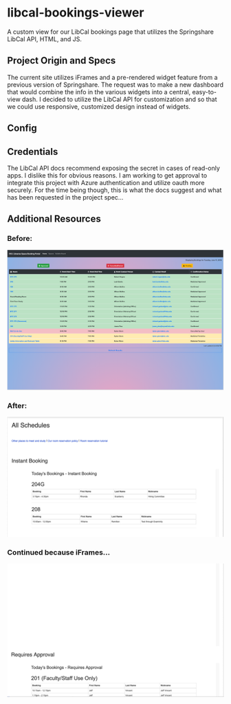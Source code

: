 # libcal-bookings-viewer
A custom view for our LibCal bookings page that utilizes the Springshare LibCal API, HTML, and JS.

## Project Origin and Specs

The current site utilizes iFrames and a pre-rendered widget feature from a previous version of Springshare. The request was to make a new dashboard that would combine the info in the various widgets into a central, easy-to-view dash. I decided to utilize the LibCal API for customization and so that we could use responsive, customized design instead of widgets.

## Config

## Credentials

The LibCal API docs recommend exposing the secret in cases of read-only apps. I dislike this for obvious reasons. I am working to get approval to integrate this project with Azure authentication and utilize oauth more securely. For the time being though, this is what the docs suggest and what has been requested in the project spec...

## Additional Resources


### Before:

![Screenshot](screengrabs/screen_grab_1.png)

### After:

![Screenshot](screengrabs/screen_grab_2.png)

### Continued because iFrames...

![Screenshot](screengrabs/screen_grab_3.png)
